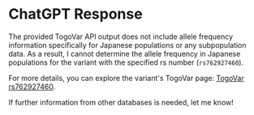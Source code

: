 # ChatGPT Response

The provided TogoVar API output does not include allele frequency information specifically for Japanese populations or any subpopulation data. As a result, I cannot determine the allele frequency in Japanese populations for the variant with the specified rs number (`rs762927460`).

For more details, you can explore the variant's TogoVar page: [TogoVar rs762927460](https://identifiers.org/dbsnp/rs762927460).

If further information from other databases is needed, let me know!